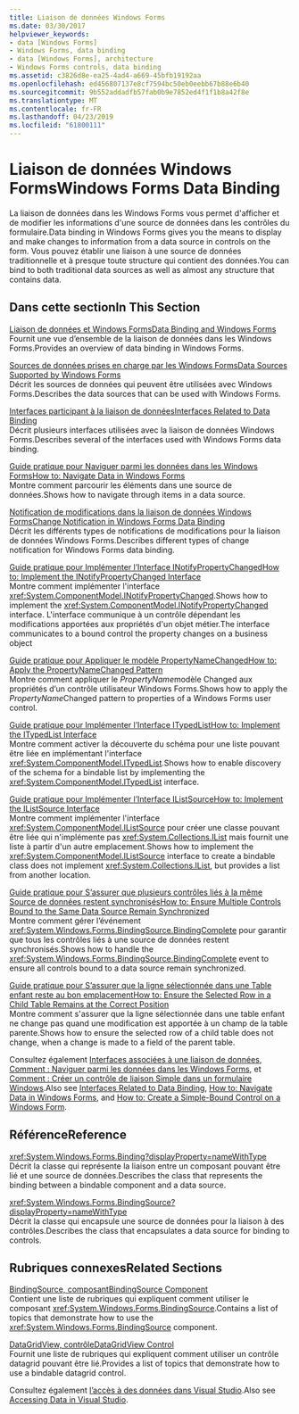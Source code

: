 ```yaml
---
title: Liaison de données Windows Forms
ms.date: 03/30/2017
helpviewer_keywords:
- data [Windows Forms]
- Windows Forms, data binding
- data [Windows Forms], architecture
- Windows Forms controls, data binding
ms.assetid: c3826d8e-ea25-4ad4-a669-45bfb19192aa
ms.openlocfilehash: ed456807137e8cf7594bc50eb0eebb67b88e6b40
ms.sourcegitcommit: 9b552addadfb57fab0b9e7852ed4f1f1b8a42f8e
ms.translationtype: MT
ms.contentlocale: fr-FR
ms.lasthandoff: 04/23/2019
ms.locfileid: "61800111"
---
```

# <a name="windows-forms-data-binding"></a><span data-ttu-id="acbc7-102">Liaison de données Windows Forms</span><span class="sxs-lookup"><span data-stu-id="acbc7-102">Windows Forms Data Binding</span></span>
<span data-ttu-id="acbc7-103">La liaison de données dans les Windows Forms vous permet d'afficher et de modifier les informations d'une source de données dans les contrôles du formulaire.</span><span class="sxs-lookup"><span data-stu-id="acbc7-103">Data binding in Windows Forms gives you the means to display and make changes to information from a data source in controls on the form.</span></span> <span data-ttu-id="acbc7-104">Vous pouvez établir une liaison à une source de données traditionnelle et à presque toute structure qui contient des données.</span><span class="sxs-lookup"><span data-stu-id="acbc7-104">You can bind to both traditional data sources as well as almost any structure that contains data.</span></span>  
  
## <a name="in-this-section"></a><span data-ttu-id="acbc7-105">Dans cette section</span><span class="sxs-lookup"><span data-stu-id="acbc7-105">In This Section</span></span>  
 [<span data-ttu-id="acbc7-106">Liaison de données et Windows Forms</span><span class="sxs-lookup"><span data-stu-id="acbc7-106">Data Binding and Windows Forms</span></span>](data-binding-and-windows-forms.md)  
 <span data-ttu-id="acbc7-107">Fournit une vue d’ensemble de la liaison de données dans les Windows Forms.</span><span class="sxs-lookup"><span data-stu-id="acbc7-107">Provides an overview of data binding in Windows Forms.</span></span>  
  
 [<span data-ttu-id="acbc7-108">Sources de données prises en charge par les Windows Forms</span><span class="sxs-lookup"><span data-stu-id="acbc7-108">Data Sources Supported by Windows Forms</span></span>](data-sources-supported-by-windows-forms.md)  
 <span data-ttu-id="acbc7-109">Décrit les sources de données qui peuvent être utilisées avec Windows Forms.</span><span class="sxs-lookup"><span data-stu-id="acbc7-109">Describes the data sources that can be used with Windows Forms.</span></span>  
  
 [<span data-ttu-id="acbc7-110">Interfaces participant à la liaison de données</span><span class="sxs-lookup"><span data-stu-id="acbc7-110">Interfaces Related to Data Binding</span></span>](interfaces-related-to-data-binding.md)  
 <span data-ttu-id="acbc7-111">Décrit plusieurs interfaces utilisées avec la liaison de données Windows Forms.</span><span class="sxs-lookup"><span data-stu-id="acbc7-111">Describes several of the interfaces used with Windows Forms data binding.</span></span>  
  
 [<span data-ttu-id="acbc7-112">Guide pratique pour Naviguer parmi les données dans les Windows Forms</span><span class="sxs-lookup"><span data-stu-id="acbc7-112">How to: Navigate Data in Windows Forms</span></span>](how-to-navigate-data-in-windows-forms.md)  
 <span data-ttu-id="acbc7-113">Montre comment parcourir les éléments dans une source de données.</span><span class="sxs-lookup"><span data-stu-id="acbc7-113">Shows how to navigate through items in a data source.</span></span>  
  
 [<span data-ttu-id="acbc7-114">Notification de modifications dans la liaison de données Windows Forms</span><span class="sxs-lookup"><span data-stu-id="acbc7-114">Change Notification in Windows Forms Data Binding</span></span>](change-notification-in-windows-forms-data-binding.md)  
 <span data-ttu-id="acbc7-115">Décrit les différents types de notifications de modifications pour la liaison de données Windows Forms.</span><span class="sxs-lookup"><span data-stu-id="acbc7-115">Describes different types of change notification for Windows Forms data binding.</span></span>  
  
 [<span data-ttu-id="acbc7-116">Guide pratique pour Implémenter l’Interface INotifyPropertyChanged</span><span class="sxs-lookup"><span data-stu-id="acbc7-116">How to: Implement the INotifyPropertyChanged Interface</span></span>](how-to-implement-the-inotifypropertychanged-interface.md)  
 <span data-ttu-id="acbc7-117">Montre comment implémenter l'interface <xref:System.ComponentModel.INotifyPropertyChanged>.</span><span class="sxs-lookup"><span data-stu-id="acbc7-117">Shows how to implement the <xref:System.ComponentModel.INotifyPropertyChanged> interface.</span></span> <span data-ttu-id="acbc7-118">L'interface communique à un contrôle dépendant les modifications apportées aux propriétés d'un objet métier.</span><span class="sxs-lookup"><span data-stu-id="acbc7-118">The interface  communicates to a bound control the property changes on a business object</span></span>  
  
 [<span data-ttu-id="acbc7-119">Guide pratique pour Appliquer le modèle PropertyNameChanged</span><span class="sxs-lookup"><span data-stu-id="acbc7-119">How to: Apply the PropertyNameChanged Pattern</span></span>](how-to-apply-the-propertynamechanged-pattern.md)  
 <span data-ttu-id="acbc7-120">Montre comment appliquer le *PropertyName*modèle Changed aux propriétés d’un contrôle utilisateur Windows Forms.</span><span class="sxs-lookup"><span data-stu-id="acbc7-120">Shows how to apply the *PropertyName*Changed pattern to properties of a Windows Forms user control.</span></span>  
  
 [<span data-ttu-id="acbc7-121">Guide pratique pour Implémenter l’Interface ITypedList</span><span class="sxs-lookup"><span data-stu-id="acbc7-121">How to: Implement the ITypedList Interface</span></span>](how-to-implement-the-itypedlist-interface.md)  
 <span data-ttu-id="acbc7-122">Montre comment activer la découverte du schéma pour une liste pouvant être liée en implémentant l'interface <xref:System.ComponentModel.ITypedList>.</span><span class="sxs-lookup"><span data-stu-id="acbc7-122">Shows how to enable discovery of the schema for a bindable list by implementing the <xref:System.ComponentModel.ITypedList> interface.</span></span>  
  
 [<span data-ttu-id="acbc7-123">Guide pratique pour Implémenter l’Interface IListSource</span><span class="sxs-lookup"><span data-stu-id="acbc7-123">How to: Implement the IListSource Interface</span></span>](how-to-implement-the-ilistsource-interface.md)  
 <span data-ttu-id="acbc7-124">Montre comment implémenter l'interface <xref:System.ComponentModel.IListSource> pour créer une classe pouvant être liée qui n'implémente pas <xref:System.Collections.IList> mais fournit une liste à partir d'un autre emplacement.</span><span class="sxs-lookup"><span data-stu-id="acbc7-124">Shows how to implement the <xref:System.ComponentModel.IListSource> interface to create a bindable class does not implement <xref:System.Collections.IList>, but provides a list from another location.</span></span>  
  
 [<span data-ttu-id="acbc7-125">Guide pratique pour S’assurer que plusieurs contrôles liés à la même Source de données restent synchronisés</span><span class="sxs-lookup"><span data-stu-id="acbc7-125">How to: Ensure Multiple Controls Bound to the Same Data Source Remain Synchronized</span></span>](multiple-controls-bound-to-data-source-synchronized.md)  
 <span data-ttu-id="acbc7-126">Montre comment gérer l’événement <xref:System.Windows.Forms.BindingSource.BindingComplete> pour garantir que tous les contrôles liés à une source de données restent synchronisés.</span><span class="sxs-lookup"><span data-stu-id="acbc7-126">Shows how to handle the <xref:System.Windows.Forms.BindingSource.BindingComplete> event to ensure all controls bound to a data source remain synchronized.</span></span>  
  
 [<span data-ttu-id="acbc7-127">Guide pratique pour S’assurer que la ligne sélectionnée dans une Table enfant reste au bon emplacement</span><span class="sxs-lookup"><span data-stu-id="acbc7-127">How to: Ensure the Selected Row in a Child Table Remains at the Correct Position</span></span>](ensure-the-selected-row-in-a-child-table-correct.md)  
 <span data-ttu-id="acbc7-128">Montre comment s'assurer que la ligne sélectionnée dans une table enfant ne change pas quand une modification est apportée à un champ de la table parente.</span><span class="sxs-lookup"><span data-stu-id="acbc7-128">Shows how to ensure the selected row of a child table does not change, when a change is made to a field of the parent table.</span></span>  
  
 <span data-ttu-id="acbc7-129">Consultez également [Interfaces associées à une liaison de données](interfaces-related-to-data-binding.md), [Comment : Naviguer parmi les données dans les Windows Forms](how-to-navigate-data-in-windows-forms.md), et [Comment : Créer un contrôle de liaison Simple dans un formulaire Windows](how-to-create-a-simple-bound-control-on-a-windows-form.md).</span><span class="sxs-lookup"><span data-stu-id="acbc7-129">Also see [Interfaces Related to Data Binding](interfaces-related-to-data-binding.md), [How to: Navigate Data in Windows Forms](how-to-navigate-data-in-windows-forms.md), and [How to: Create a Simple-Bound Control on a Windows Form](how-to-create-a-simple-bound-control-on-a-windows-form.md).</span></span>  
  
## <a name="reference"></a><span data-ttu-id="acbc7-130">Référence</span><span class="sxs-lookup"><span data-stu-id="acbc7-130">Reference</span></span>  
 <xref:System.Windows.Forms.Binding?displayProperty=nameWithType>  
 <span data-ttu-id="acbc7-131">Décrit la classe qui représente la liaison entre un composant pouvant être lié et une source de données.</span><span class="sxs-lookup"><span data-stu-id="acbc7-131">Describes the class that represents the binding between a bindable component and a data source.</span></span>  
  
 <xref:System.Windows.Forms.BindingSource?displayProperty=nameWithType>  
 <span data-ttu-id="acbc7-132">Décrit la classe qui encapsule une source de données pour la liaison à des contrôles.</span><span class="sxs-lookup"><span data-stu-id="acbc7-132">Describes the class that encapsulates a data source for binding to controls.</span></span>  
  
## <a name="related-sections"></a><span data-ttu-id="acbc7-133">Rubriques connexes</span><span class="sxs-lookup"><span data-stu-id="acbc7-133">Related Sections</span></span>  
 [<span data-ttu-id="acbc7-134">BindingSource, composant</span><span class="sxs-lookup"><span data-stu-id="acbc7-134">BindingSource Component</span></span>](./controls/bindingsource-component.md)  
 <span data-ttu-id="acbc7-135">Contient une liste de rubriques qui expliquent comment utiliser le composant <xref:System.Windows.Forms.BindingSource>.</span><span class="sxs-lookup"><span data-stu-id="acbc7-135">Contains a list of topics that demonstrate how to use the <xref:System.Windows.Forms.BindingSource> component.</span></span>  
  
 [<span data-ttu-id="acbc7-136">DataGridView, contrôle</span><span class="sxs-lookup"><span data-stu-id="acbc7-136">DataGridView Control</span></span>](./controls/datagridview-control-windows-forms.md)  
 <span data-ttu-id="acbc7-137">Fournit une liste de rubriques qui expliquent comment utiliser un contrôle datagrid pouvant être lié.</span><span class="sxs-lookup"><span data-stu-id="acbc7-137">Provides a list of topics that demonstrate how to use a bindable datagrid control.</span></span>  
  
 <span data-ttu-id="acbc7-138">Consultez également [l’accès à des données dans Visual Studio](/visualstudio/data-tools/accessing-data-in-visual-studio).</span><span class="sxs-lookup"><span data-stu-id="acbc7-138">Also see [Accessing Data in Visual Studio](/visualstudio/data-tools/accessing-data-in-visual-studio).</span></span>
